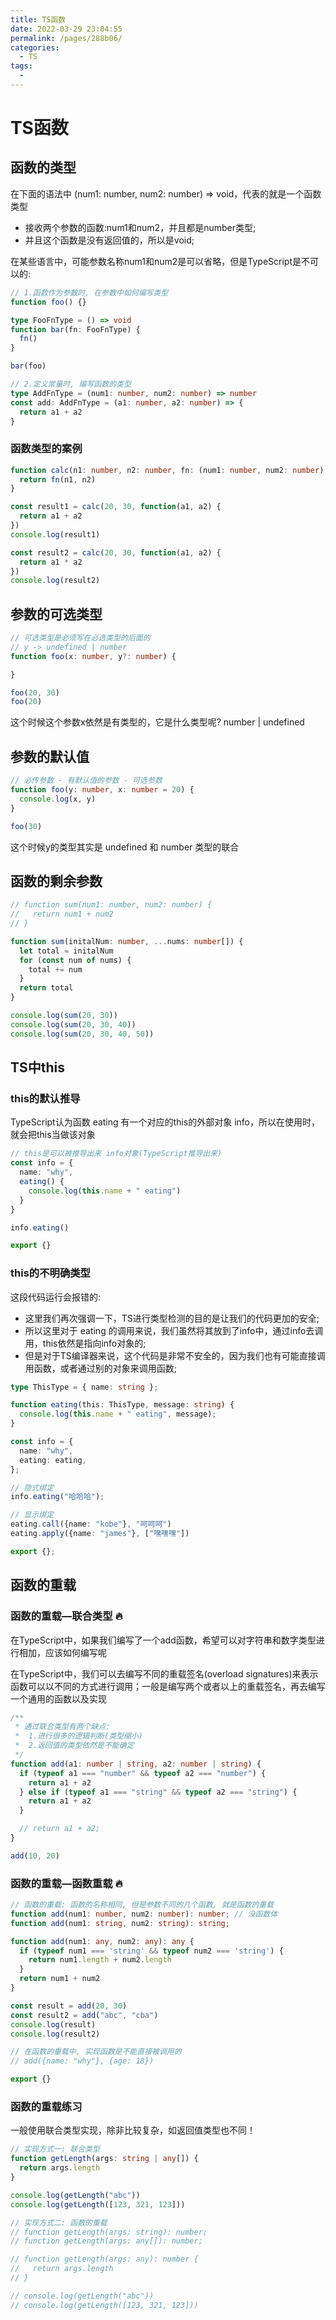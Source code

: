```yaml
---
title: TS函数
date: 2022-03-29 23:04:55
permalink: /pages/288b06/
categories:
  - TS
tags:
  - 
---
```


# TS函数

## 函数的类型

在下面的语法中 (num1: number, num2: number) => void，代表的就是一个函数类型

* 接收两个参数的函数:num1和num2，并且都是number类型;
* 并且这个函数是没有返回值的，所以是void;

在某些语言中，可能参数名称num1和num2是可以省略，但是TypeScript是不可以的:

```ts
// 1.函数作为参数时, 在参数中如何编写类型
function foo() {}

type FooFnType = () => void
function bar(fn: FooFnType) {
  fn()
}

bar(foo)

// 2.定义常量时, 编写函数的类型
type AddFnType = (num1: number, num2: number) => number
const add: AddFnType = (a1: number, a2: number) => {
  return a1 + a2
}

```







### 函数类型的案例

```ts
function calc(n1: number, n2: number, fn: (num1: number, num2: number) => number) {
  return fn(n1, n2)
}

const result1 = calc(20, 30, function(a1, a2) {
  return a1 + a2
})
console.log(result1)

const result2 = calc(20, 30, function(a1, a2) {
  return a1 * a2
})
console.log(result2)
```







## 参数的可选类型

```ts
// 可选类型是必须写在必选类型的后面的
// y -> undefined | number
function foo(x: number, y?: number) {

}

foo(20, 30)
foo(20)
```

这个时候这个参数x依然是有类型的，它是什么类型呢? number | undefined



## 参数的默认值

```ts
// 必传参数 - 有默认值的参数 - 可选参数
function foo(y: number, x: number = 20) {
  console.log(x, y)
}

foo(30)
```

这个时候y的类型其实是 undefined 和 number 类型的联合



## 函数的剩余参数

```ts
// function sum(num1: number, num2: number) {
//   return num1 + num2
// }

function sum(initalNum: number, ...nums: number[]) {
  let total = initalNum
  for (const num of nums) {
    total += num
  }
  return total
}

console.log(sum(20, 30))
console.log(sum(20, 30, 40))
console.log(sum(20, 30, 40, 50))
```





## TS中this

### this的默认推导

TypeScript认为函数 eating 有一个对应的this的外部对象 info，所以在使用时，就会把this当做该对象

```ts
// this是可以被推导出来 info对象(TypeScript推导出来)
const info = {
  name: "why",
  eating() {
    console.log(this.name + " eating")
  }
}

info.eating()

export {}
```





### this的不明确类型

这段代码运行会报错的:

* 这里我们再次强调一下，TS进行类型检测的目的是让我们的代码更加的安全;
* 所以这里对于 eating 的调用来说，我们虽然将其放到了info中，通过info去调用，this依然是指向info对象的;
* 但是对于TS编译器来说，这个代码是非常不安全的，因为我们也有可能直接调用函数，或者通过别的对象来调用函数;

```ts
type ThisType = { name: string };

function eating(this: ThisType, message: string) {
  console.log(this.name + " eating", message);
}

const info = {
  name: "why",
  eating: eating,
};

// 隐式绑定
info.eating("哈哈哈");

// 显示绑定
eating.call({name: "kobe"}, "呵呵呵")
eating.apply({name: "james"}, ["嘿嘿嘿"])

export {};
```





## 函数的重载

### 函数的重载—联合类型 🔥

在TypeScript中，如果我们编写了一个add函数，希望可以对字符串和数字类型进行相加，应该如何编写呢

在TypeScript中，我们可以去编写不同的重载签名(overload signatures)来表示函数可以以不同的方式进行调用；一般是编写两个或者以上的重载签名，再去编写一个通用的函数以及实现

```ts
/**
 * 通过联合类型有两个缺点:
 *  1.进行很多的逻辑判断(类型缩小)
 *  2.返回值的类型依然是不能确定
 */
function add(a1: number | string, a2: number | string) {
  if (typeof a1 === "number" && typeof a2 === "number") {
    return a1 + a2
  } else if (typeof a1 === "string" && typeof a2 === "string") {
    return a1 + a2
  }

  // return a1 + a2;
}

add(10, 20)
```





### 函数的重载—函数重载 🔥

```ts
// 函数的重载: 函数的名称相同, 但是参数不同的几个函数, 就是函数的重载
function add(num1: number, num2: number): number; // 没函数体
function add(num1: string, num2: string): string;

function add(num1: any, num2: any): any {
  if (typeof num1 === 'string' && typeof num2 === 'string') {
    return num1.length + num2.length
  }
  return num1 + num2
}

const result = add(20, 30)
const result2 = add("abc", "cba")
console.log(result)
console.log(result2)

// 在函数的重载中, 实现函数是不能直接被调用的
// add({name: "why"}, {age: 18})

export {}
```





### 函数的重载练习

一般使用联合类型实现，除非比较复杂，如返回值类型也不同！

```ts
// 实现方式一: 联合类型
function getLength(args: string | any[]) {
  return args.length
}

console.log(getLength("abc"))
console.log(getLength([123, 321, 123]))

// 实现方式二: 函数的重载
// function getLength(args: string): number;
// function getLength(args: any[]): number;

// function getLength(args: any): number {
//   return args.length
// }

// console.log(getLength("abc"))
// console.log(getLength([123, 321, 123]))
```



